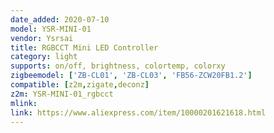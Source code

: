 ```yaml
---
date_added: 2020-07-10
model: YSR-MINI-01
vendor: Ysrsai
title: RGBCCT Mini LED Controller 
category: light
supports: on/off, brightness, colortemp, colorxy
zigbeemodel: ['ZB-CL01', 'ZB-CL03', 'FB56-ZCW20FB1.2']
compatible: [z2m,zigate,deconz]
z2m: YSR-MINI-01_rgbcct
mlink: 
link: https://www.aliexpress.com/item/10000201621618.html
---
```

